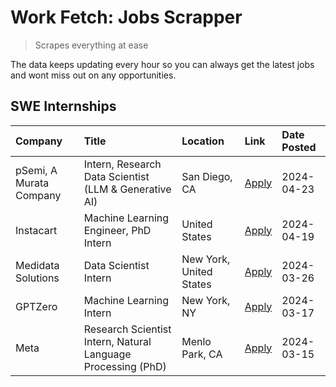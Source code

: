 # Work Fetch: Jobs Scrapper
> Scrapes everything at ease

The data keeps updating every hour so you can always get the latest jobs and wont miss out on any opportunities.

## SWE Internships
<!--START_SECTION:workfetch-->
| Company                 | Title                                                        | Location                | Link                                                                                                                                                                                                                                                                         | Date Posted   |
|:------------------------|:-------------------------------------------------------------|:------------------------|:-----------------------------------------------------------------------------------------------------------------------------------------------------------------------------------------------------------------------------------------------------------------------------|:--------------|
| pSemi, A Murata Company | Intern, Research Data Scientist (LLM & Generative AI)        | San Diego, CA           | [Apply](https://www.linkedin.com/jobs/view/intern-research-data-scientist-llm-generative-ai-at-psemi-a-murata-company-3887074168?position=4&pageNum=0&refId=zp3nDGdy1loeFLIaNFO9zg%3D%3D&trackingId=sQ1AFqQIxi5%2FUchGKXoyLA%3D%3D&trk=public_jobs_jserp-result_search-card) | 2024-04-23    |
| Instacart               | Machine Learning Engineer, PhD Intern                        | United States           | [Apply](https://www.linkedin.com/jobs/view/machine-learning-engineer-phd-intern-at-instacart-3901991739?position=2&pageNum=0&refId=zp3nDGdy1loeFLIaNFO9zg%3D%3D&trackingId=RujO455prMhbzmvOAga%2BlA%3D%3D&trk=public_jobs_jserp-result_search-card)                          | 2024-04-19    |
| Medidata Solutions      | Data Scientist Intern                                        | New York, United States | [Apply](https://www.linkedin.com/jobs/view/data-scientist-intern-at-medidata-solutions-3810253704?position=8&pageNum=0&refId=zp3nDGdy1loeFLIaNFO9zg%3D%3D&trackingId=cjeaUvV%2BIWX2JRVIUcr1Hw%3D%3D&trk=public_jobs_jserp-result_search-card)                                | 2024-03-26    |
| GPTZero                 | Machine Learning Intern                                      | New York, NY            | [Apply](https://www.linkedin.com/jobs/view/machine-learning-intern-at-gptzero-3860723963?position=7&pageNum=0&refId=zp3nDGdy1loeFLIaNFO9zg%3D%3D&trackingId=7MEhdwJ9mafdwQLV%2FyorYA%3D%3D&trk=public_jobs_jserp-result_search-card)                                         | 2024-03-17    |
| Meta                    | Research Scientist Intern, Natural Language Processing (PhD) | Menlo Park, CA          | [Apply](https://www.linkedin.com/jobs/view/research-scientist-intern-natural-language-processing-phd-at-meta-3858718375?position=9&pageNum=0&refId=zp3nDGdy1loeFLIaNFO9zg%3D%3D&trackingId=jzr0Z6GCPgcFBMvWVYQGOw%3D%3D&trk=public_jobs_jserp-result_search-card)            | 2024-03-15    |
<!--END_SECTION:workfetch-->
